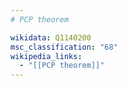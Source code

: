 ```yaml
---
# PCP theorem

wikidata: Q1140200
msc_classification: "68"
wikipedia_links:
  - "[[PCP theorem]]"
---
```

